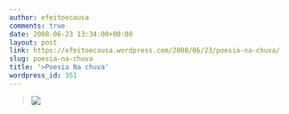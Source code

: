 ```yaml
---
author: efeitoecausa
comments: true
date: 2008-06-23 13:34:00+00:00
layout: post
link: https://efeitoecausa.wordpress.com/2008/06/23/poesia-na-chuva/
slug: poesia-na-chuva
title: '>Poesia Na chuva'
wordpress_id: 351
---
```


>[![](http://efeitoecausa.files.wordpress.com/2008/06/nachuvarevisado.jpg?w=232)](http://efeitoecausa.files.wordpress.com/2008/06/nachuvarevisado.jpg)
